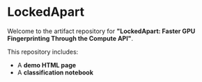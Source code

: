 # LockedApart  

Welcome to the artifact repository for **"LockedApart: Faster GPU Fingerprinting Through the Compute API"**.  

This repository includes:  
- A **demo HTML page**
- A **classification notebook**
